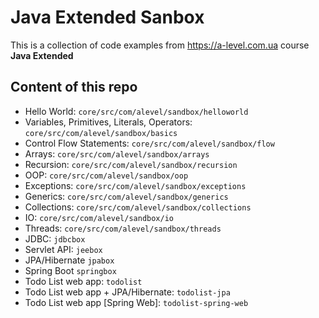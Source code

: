 # Java Extended Sanbox

This is a collection of code examples from <https://a-level.com.ua> course **Java Extended**

## Content of this repo

* Hello World: `core/src/com/alevel/sandbox/helloworld`
* Variables, Primitives, Literals, Operators: `core/src/com/alevel/sandbox/basics`
* Control Flow Statements: `core/src/com/alevel/sandbox/flow`
* Arrays: `core/src/com/alevel/sandbox/arrays`
* Recursion: `core/src/com/alevel/sandbox/recursion`
* OOP: `core/src/com/alevel/sandbox/oop`
* Exceptions: `core/src/com/alevel/sandbox/exceptions`
* Generics: `core/src/com/alevel/sandbox/generics`
* Collections: `core/src/com/alevel/sandbox/collections`
* IO: `core/src/com/alevel/sandbox/io`
* Threads: `core/src/com/alevel/sandbox/threads`
* JDBC: `jdbcbox`
* Servlet API: `jeebox`
* JPA/Hibernate `jpabox`
* Spring Boot `springbox`
* Todo List web app: `todolist`
* Todo List web app + JPA/Hibernate: `todolist-jpa`
* Todo List web app \[Spring Web\]: `todolist-spring-web`
